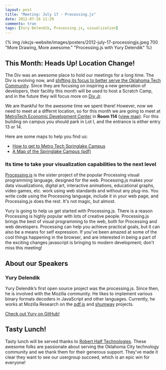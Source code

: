 ```yaml
---
layout: post
title: "Meeting: July 17 - Processing.js"
date: 2012-07-16 11:29
comments: true
tags: [Yury Delendik, Processing.js, visualization]
---
```



{% img  /okcjs-website/images/posters/2012-july-17-processingjs.jpeg  700 "More Drawing, More awesome." "Processing.js with Yury Delendik" %}


## This Month: Heads Up! Location Change!

The Div was an awesome place to hold our meetings for a long time. The Div is evolving now, and [shifting its focus to better serve the Oklahoma Tech Community](http://thediv.org/2012/06/18/our-new-focus-and-pivot/). Since they are focusing on inspiring a new generation of developers, their facility this month will be used to host a Scratch Camp, and in the future they will focus more on [Div Jr](http://thediv.org/div-jr-program/). 

We are thankful for the awesome time we spent there! However, now we
need to meet at a differnt location, so for this month we are going to
meet at [MetroTech Economic Development Center](http://www.metrotech.edu/campuses/edc.html) in **Room 114** ([view map](http://goo.gl/maps/2L30)). For this building on campus you should park in Lot I, and the entrance is either entry 13 or 14.

Here are some maps to help you find us:  
 * [How to get to Metro Tech Springlake Campus](http://goo.gl/maps/3uo6)  
 * [A Map of the Springlake Campus (pdf)](http://www.metrotech.edu/campuses/springlakemap.pdf)  

### Its time to take your visualization capabilities to the next level 

[Processing.js](http://processingjs.org) is the sister project of the popular Processing visual programming language, designed for the web. Processing.js makes your data visualizations, digital art, interactive animations, educational graphs, video games, etc. work using web standards and without any plug-ins. You write code using the Processing language, include it in your web page, and Processing.js does the rest. It's not magic, but almost. 

Yury is going to help us get started with Processing.js. There is a reason Processing is highly popular with lots of creative people. Processing.js brings the best of visual programming to the web, both for Processing and web developers.   Processing can help you achieve practical goals, but it can also be a means for self expression. If you've been amazed at some of the cool things happening in the browser, and are interested in being a part of the exciting changes javascript is bringing to modern development; don't miss this meeting! 

<!-- more -->

## About our Speakers

### Yury Delendik

Yury Delendik’s first open source project was the processing.js. Since then, he is involved with the Mozilla community. He likes to implement various binary formats decoders in JavaScript and other languages. Currently, he works at Mozilla Research on the [pdf.js](http://andreasgal.com/2011/06/15/pdf-js/) and [shumway](https://github.com/mozilla/shumway) projects.

[Check out Yury on GitHub!](https://github.com/yurydelendik)

## Tasty Lunch!

Tasty lunch will be served thanks to [Robert Half Technologies](http://www.roberthalftechnology.com/). These awesome folks are passionate about serving the Oklahoma City technology community and we thank them for their generous support. They've made it clear they want to see our usergroup succeed, which is an epic win for everyone!

